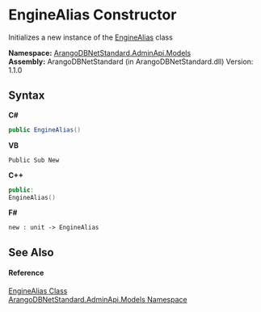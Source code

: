# EngineAlias Constructor 
 

Initializes a new instance of the <a href="644783a9-370a-b359-096c-32326be38381">EngineAlias</a> class

**Namespace:**&nbsp;<a href="09a5369e-c1cb-35e0-2a36-7817d39ab37d">ArangoDBNetStandard.AdminApi.Models</a><br />**Assembly:**&nbsp;ArangoDBNetStandard (in ArangoDBNetStandard.dll) Version: 1.1.0

## Syntax

**C#**<br />
``` C#
public EngineAlias()
```

**VB**<br />
``` VB
Public Sub New
```

**C++**<br />
``` C++
public:
EngineAlias()
```

**F#**<br />
``` F#
new : unit -> EngineAlias
```


## See Also


#### Reference
<a href="644783a9-370a-b359-096c-32326be38381">EngineAlias Class</a><br /><a href="09a5369e-c1cb-35e0-2a36-7817d39ab37d">ArangoDBNetStandard.AdminApi.Models Namespace</a><br />